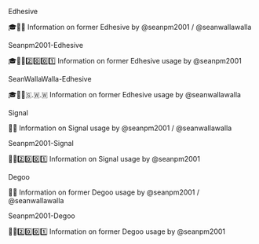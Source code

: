 
Edhesive

🎓️🐍️🌐️ Information on former Edhesive by @seanpm2001 / @seanwallawalla

Seanpm2001-Edhesive

🎓️🐍️🌐️2️⃣️0️⃣️0️⃣️1️⃣️ Information on former Edhesive usage by @seanpm2001

SeanWallaWalla-Edhesive

🎓️🐍️🌐️🇸.🇼.🇼 Information on former Edhesive usage by @seanwallawalla

Signal

🔵️🌐️ Information on Signal usage by @seanpm2001 / @seanwallawalla

Seanpm2001-Signal

🔵️🌐️2️⃣️0️⃣️0️⃣️1️⃣️ Information on Signal usage by @seanpm2001

Degoo

💽️🌐️ Information on former Degoo usage by @seanpm2001 / @seanwallawalla

Seanpm2001-Degoo

💽️🌐️2️⃣️0️⃣️0️⃣️1️⃣️ Information on former Degoo usage by @seanpm2001

